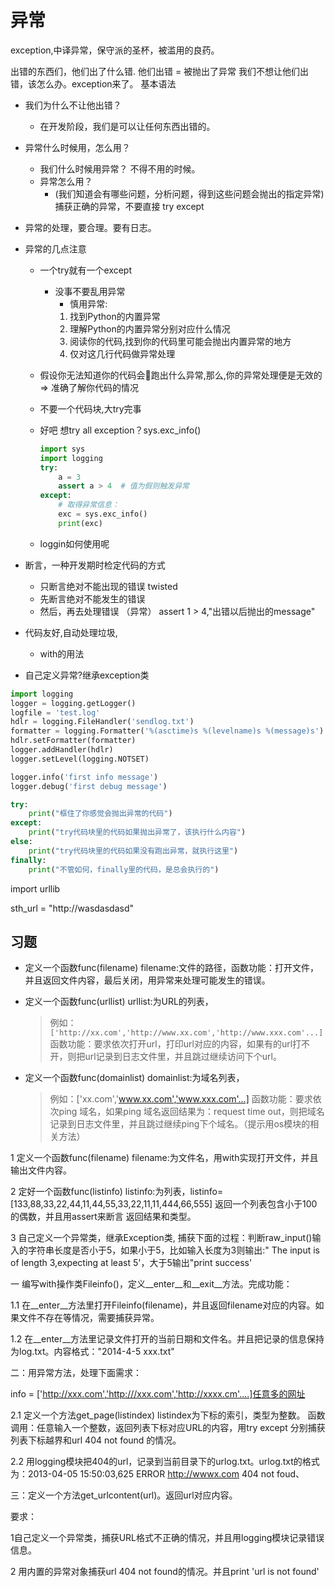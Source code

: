 # 异常

exception,中译异常，保守派的圣杯，被滥用的良药。

出错的东西们，他们出了什么错.
他们出错 = 被抛出了异常
我们不想让他们出错，该怎么办。exception来了。
基本语法

- 我们为什么不让他出错？
  - 在开发阶段，我们是可以让任何东西出错的。

- 异常什么时候用，怎么用？
  - 我们什么时候用异常？ 不得不用的时候。
  - 异常怎么用？
    - (我们知道会有哪些问题，分析问题，得到这些问题会抛出的指定异常)捕获正确的异常，不要直接 try except

- 异常的处理，要合理。要有日志。
- 异常的几点注意
  - 一个try就有一个except
    - 没事不要乱用异常
      - 慎用异常:
      1. 找到Python的内置异常
      2. 理解Python的内置异常分别对应什么情况
      3. 阅读你的代码,找到你的代码里可能会抛出内置异常的地方
      4. 仅对这几行代码做异常处理
  - 假设你无法知道你的代码会跑出什么异常,那么,你的异常处理便是无效的 => 准确了解你代码的情况
  - 不要一个代码块,大try完事
  - 好吧 想try all exception？sys.exc_info()

    ```Python
    import sys
    import logging
    try:
        a = 3
        assert a > 4  # 值为假则触发异常
    except:
        # 取得异常信息：
        exc = sys.exc_info()
        print(exc)
    ```

  - loggin如何使用呢
- 断言，一种开发期时检定代码的方式
  - 只断言绝对不能出现的错误 twisted
  - 先断言绝对不能发生的错误
  - 然后，再去处理错误 （异常）
  assert 1 > 4,"出错以后抛出的message"

- 代码友好,自动处理垃圾,
  - with的用法

- 自己定义异常?继承exception类

```Python
import logging
logger = logging.getLogger()
logfile = 'test.log'
hdlr = logging.FileHandler('sendlog.txt')
formatter = logging.Formatter('%(asctime)s %(levelname)s %(message)s')
hdlr.setFormatter(formatter)
logger.addHandler(hdlr)
logger.setLevel(logging.NOTSET)

logger.info('first info message')
logger.debug('first debug message')
```

```python
try:
    print("框住了你感觉会抛出异常的代码")
except:
    print("try代码块里的代码如果抛出异常了，该执行什么内容")
else:
    print("try代码块里的代码如果没有跑出异常，就执行这里")
finally:
    print("不管如何，finally里的代码，是总会执行的")
```

import urllib

sth_url = "http://wasdasdasd"

## 习题

- 定义一个函数func(filename) filename:文件的路径，函数功能：打开文件，并且返回文件内容，最后关闭，用异常来处理可能发生的错误。

- 定义一个函数func(urllist)   urllist:为URL的列表，
  > 例如：`['http://xx.com','http://www.xx.com','http://www.xxx.com'...]`
  > <br>函数功能：要求依次打开url，打印url对应的内容，如果有的url打不开，则把url记录到日志文件里，并且跳过继续访问下个url。

- 定义一个函数func(domainlist)   domainlist:为域名列表，
  > 例如：['xx.com','www.xx.com','www.xxx.com'...]
  > 函数功能：要求依次ping 域名，如果ping 域名返回结果为：request time out，则把域名记录到日志文件里，并且跳过继续ping下个域名。（提示用os模块的相关方法）

1 定义一个函数func(filename) filename:为文件名，用with实现打开文件，并且输出文件内容。

2 定好一个函数func(listinfo) listinfo:为列表，listinfo=[133,88,33,22,44,11,44,55,33,22,11,11,444,66,555] 返回一个列表包含小于100的偶数，并且用assert来断言
返回结果和类型。

3 自己定义一个异常类，继承Exception类, 捕获下面的过程：判断raw_input()输入的字符串长度是否小于5，如果小于5，比如输入长度为3则输出:" The input is of length 3,expecting at least 5'，大于5输出"print success'

一 编写with操作类Fileinfo()，定义__enter__和__exit__方法。完成功能：

 1.1 在__enter__方法里打开Fileinfo(filename)，并且返回filename对应的内容。如果文件不存在等情况，需要捕获异常。

 1.2 在__enter__方法里记录文件打开的当前日期和文件名。并且把记录的信息保持为log.txt。内容格式："2014-4-5 xxx.txt"


 二：用异常方法，处理下面需求：

 info = ['http://xxx.com','http:///xxx.com','http://xxxx.cm'....]任意多的网址

 2.1 定义一个方法get_page(listindex) listindex为下标的索引，类型为整数。 函数调用：任意输入一个整数，返回列表下标对应URL的内容，用try except 分别捕获列表下标越界和url 404 not found 的情况。 

 2.2 用logging模块把404的url，记录到当前目录下的urlog.txt。urlog.txt的格式为：2013-04-05 15:50:03,625 ERROR http://wwwx.com 404 not foud、


 三：定义一个方法get_urlcontent(url)。返回url对应内容。

 要求：
 
 1自己定义一个异常类，捕获URL格式不正确的情况，并且用logging模块记录错误信息。

 2 用内置的异常对象捕获url 404 not found的情况。并且print 'url is not found'
